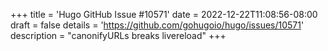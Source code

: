 +++
title = 'Hugo GitHub Issue #10571'
date = 2022-12-22T11:08:56-08:00
draft = false
details = 'https://github.com/gohugoio/hugo/issues/10571'
description = "canonifyURLs breaks livereload"
+++
